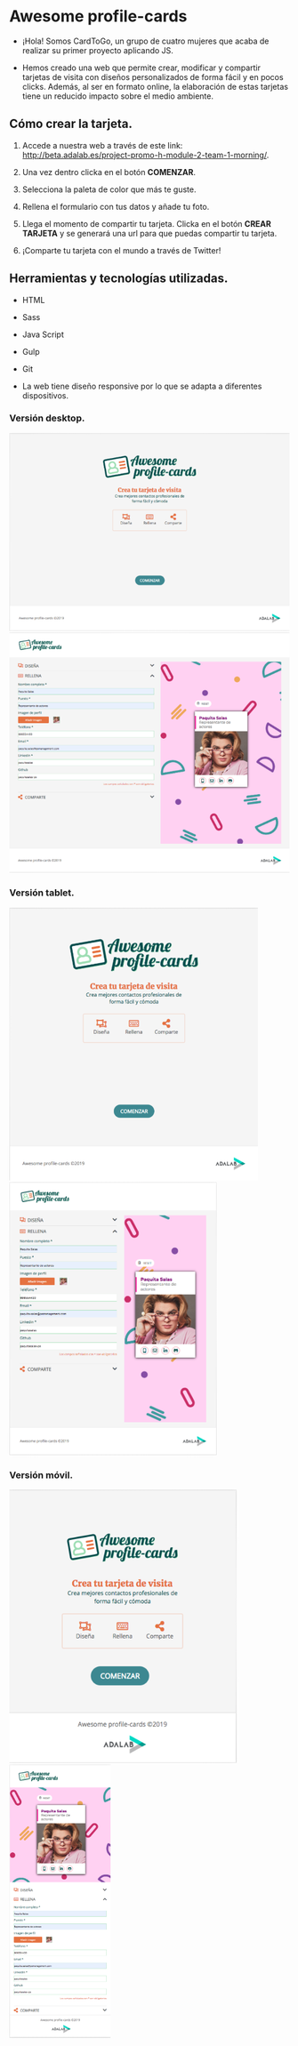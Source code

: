 # Awesome profile-cards

- ¡Hola! Somos CardToGo, un grupo de cuatro mujeres que acaba de realizar su primer proyecto aplicando JS.

- Hemos creado una web que permite crear, modificar y compartir tarjetas de visita con diseños personalizados de forma fácil y en pocos clicks. Además, al ser en formato online, la elaboración de estas tarjetas tiene un reducido impacto sobre el medio ambiente.

## Cómo crear la tarjeta.

1. Accede a nuestra web a través de este link: http://beta.adalab.es/project-promo-h-module-2-team-1-morning/.

2. Una vez dentro clicka en el botón **COMENZAR**.

3. Selecciona la paleta de color que más te guste.

4. Rellena el formulario con tus datos y añade tu foto.

5. Llega el momento de compartir tu tarjeta. Clicka en el botón **CREAR TARJETA** y se generará una url para que puedas compartir tu tarjeta.

6. ¡Comparte tu tarjeta con el mundo a través de Twitter!

## Herramientas y tecnologías utilizadas.

- HTML
- Sass
- Java Script
- Gulp
- Git

- La web tiene diseño responsive por lo que se adapta a diferentes dispositivos.

### Versión desktop.

![Maqueta Desktop](_src/assets/images/webHome.png)
![Maqueta Desktop](_src/assets/images/webForm.png)

### Versión tablet.

![Maqueta móvil](_src/assets/images/tabletHome.png)
![Maqueta móvil](_src/assets/images/tabletForm.png)

### Versión móvil.

![Maqueta móvil](_src/assets/images/mobileHome.png)
![Maqueta móvil](_src/assets/images/mobileForm.png)
